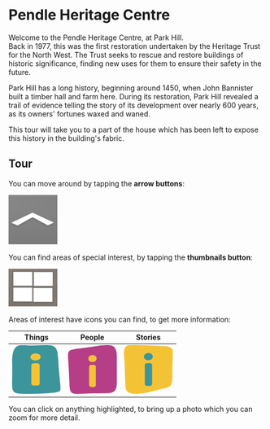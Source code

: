 # Pendle Heritage Centre
Welcome to the Pendle Heritage Centre, at Park Hill.  
Back in 1977, this was the first restoration undertaken by the Heritage Trust for the North West.
The Trust seeks to rescue and restore buildings of historic significance, finding new uses for them to ensure their safety in the future.

Park Hill has a long history, beginning around 1450, when John Bannister built a timber hall and farm here. During its restoration, Park Hill revealed a trail of evidence telling the story of its development over nearly 600 years, as its owners' fortunes waxed and waned.

This tour will take you to a part of the house which has been left to expose this history in the building's fabric. 

## Tour
You can move around by tapping the **arrow buttons**: 

![arrows](./nav_arrow.png)  

You can find areas of special interest, by tapping the **thumbnails button**:  

![thumbnail](./thumbnails.png)  

Areas of interest have icons you can find, to get more information:

| Things                  | People                  | Stories                   |
| ----------------------- | ----------------------- | ------------------------- |
| ![things](./things.png) | ![people](./people.png) | ![stories](./stories.png) |


You can click on anything highlighted, to bring up a photo which you can zoom for more detail.